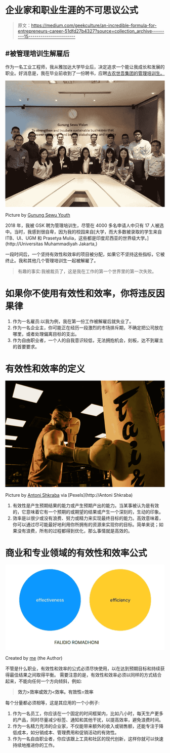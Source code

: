 # 企业家和职业生涯的不可思议公式

> 原文：<https://medium.com/geekculture/an-incredible-formula-for-entrepreneurs-career-51dfd27b4327?source=collection_archive---------15----------------------->

## #被管理培训生解雇后

作为一名工业工程师，我从雅加达大学毕业后，决定追求一个能让我成长和发展的职业。好消息是，我在毕业前收到了一份聘书，应聘[古农世吾集团的管理培训生。](https://www.gunungsewu.com/jobs/lead)

![](img/715b738f3628512e09574d0cd1ae0a86.png)

Picture by [Gunung Sewu Youth](https://www.facebook.com/GunungSewuYouth/photos/a.997395000368557/1501462003295185/?__cft__[0]=AZWyKtjq1dPEIAFiCIUxpQPYaibjimgFNGGQ5DcS6A12Hr07g2tdl91ftInOaXHzLu-vANYJMCyWTvls9ARDGkH2dEh9gO19bVZGgyudNrUfWuFT4zYAm12NXclgZgT5JfGAcYvm_M33KC_iqluB8zPGR6PKDhJogoRi1u7H93OUKvdo9xiszMUtjP-6owV-3eBOdXcdWAZVQdb2kfqMoi6D93H-BdH_yY74ZbYZYXCgrlZ-I9IxVJuZlygK2tF9QMM&__tn__=EH-y-R)

2018 年，我被 GSK 聘为管理培训生，尽管在 4000 多名申请人中只有 17 人被选中。当时，我感到很自卑，因为我的校园来自[大学，而大多数被录取的学生来自 ITB、UI、UGM 和 Prasetya Mulia，这些都是印度尼西亚的世界级大学。](http://Universitas Muhammadiyah Jakarta,)

一段时间后，一个坚持有效性和效率的项目被分配，如果它不坚持这些指标，它被终止。我和其他几个管理培训生一起被解雇了。

> 有趣的事实:我被裁员了，这是我在工作的第一个世界里的第一次失败。

# 如果你不使用有效性和效率，你将违反因果律

1.  作为一名雇员:以我为例，我在第一份工作被解雇后就失业了。
2.  作为一名企业主，你可能正在经历一段激烈的市场排斥期，不确定把公司放在哪里，或者处理偏离目标的支出。
3.  作为自由职业者，一个人的自我意识较低，无法拥抱机会，刻板，达不到雇主的首要要求。

# 有效性和效率的定义

![](img/03a6e36abc27d7d3930f15a1f475eac7.png)

Picture by [Antoni Shkraba](https://www.pexels.com/@shkrabaanthony/) via [Pexels](http://Antoni Shkraba)

1.  有效性是产生预期结果的能力或产生预期产出的能力。当某事被认为是有效的，它意味着它有一个预期的或期望的结果或产生一个深刻的，生动的印象。
2.  效率是以很少或没有浪费、努力或精力来实现最终目标的能力。高效意味着，你可以通过尽可能最好地利用你所拥有的资源来实现你的目标。简单来说；如果没有浪费，所有的过程都得到优化，那么事情就是高效的。

# 商业和专业领域的有效性和效率公式

![](img/5e72e82cc575a538332c15da838c930c.png)

Created by [me](https://www.figma.com/file/wTPaQUnxIMPAPnTQV1ARXo/Untitled?node-id=0%3A1) (the Author)

不管是什么职业，有效性和效率的公式必须尽快使用，以在达到预期目标和持续获得最佳结果之间取得平衡。
需要注意的是，有效性和效率必须以同样的方式结合起来，不能向任何一个方向倾斜，例如:

> **效力>效率或效力<效率。有效性=效率**

每个分量都必须相等，这是其应用的一个小例子:

1.  作为一名员工，你应该在一个固定的时间框架内，比如八小时，每天生产更多的产品，同时尽量减少标签、通知和其他干扰，以提高效率，避免浪费时间。
2.  作为一名精力充沛的企业家，不仅能带来额外的收入或销售额，还能专注于降低成本，如分销成本、管理费用和促销活动的有效性。
3.  作为一名自由职业者，你应该跟上工具和社区的现代创新，这样你就可以快速持续地推进你的工作。